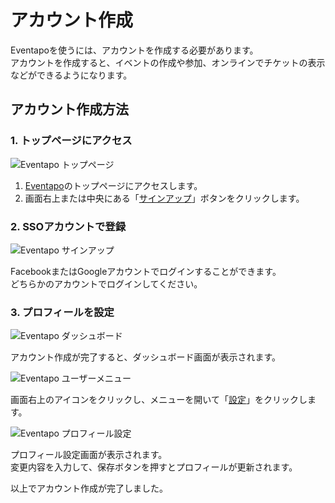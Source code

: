 # アカウント作成

Eventapoを使うには、アカウントを作成する必要があります。  
アカウントを作成すると、イベントの作成や参加、オンラインでチケットの表示などができるようになります。

## アカウント作成方法

### 1. トップページにアクセス

![Eventapo トップページ](/images/guide/eventapo-top.png)

1. [Eventapo](https://eventapo.com/)のトップページにアクセスします。
2. 画面右上または中央にある「[サインアップ](https://eventapo.com/signup)」ボタンをクリックします。

### 2. SSOアカウントで登録

![Eventapo サインアップ](/images/guide/eventapo-signup.png)

FacebookまたはGoogleアカウントでログインすることができます。  
どちらかのアカウントでログインしてください。

### 3. プロフィールを設定

![Eventapo ダッシュボード](/images/guide/eventapo-dashboard.png)

アカウント作成が完了すると、ダッシュボード画面が表示されます。

![Eventapo ユーザーメニュー](/images/guide/eventapo-dashboard-usermenu.png)

画面右上のアイコンをクリックし、メニューを開いて「[設定](https://eventapo.com/dashboard/settings)」をクリックします。

![Eventapo プロフィール設定](/images/guide/eventapo-usersettings.png)

プロフィール設定画面が表示されます。  
変更内容を入力して、保存ボタンを押すとプロフィールが更新されます。

以上でアカウント作成が完了しました。
